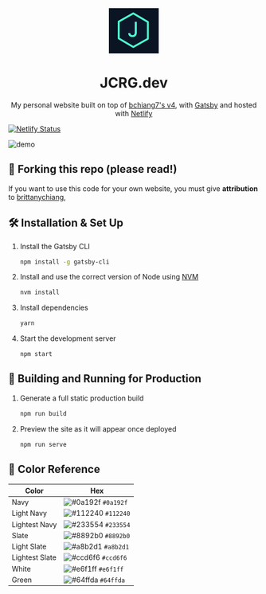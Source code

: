<div align="center">
  <img alt="Logo" src="https://raw.githubusercontent.com/0JCRG0/JCRG-PORTFOLIO/main/src/images/logo.png" width="100" />
</div>
<h1 align="center">
  JCRG.dev
</h1>
<p align="center">
  My personal website built on top of <a href="https://github.com/bchiang7/v4" target="_blank">bchiang7's  v4</a>, with <a href="https://www.gatsbyjs.org/" target="_blank">Gatsby</a> and hosted with <a href="https://www.netlify.com/" target="_blank">Netlify</a>
</p>

[![Netlify Status](https://api.netlify.com/api/v1/badges/856933a4-e929-4ecf-9ce3-6bab4304037c/deploy-status)](https://app.netlify.com/sites/celebrated-gumdrop-acb1c5/deploys)

![demo](https://raw.githubusercontent.com/bchiang7/v4/main/src/images/demo.png)

## 🚨 Forking this repo (please read!)

If you want to use this code for your own website, you must give **attribution** to <a href="https://github.com/bchiang7/v4" target="_blank">brittanychiang</a>,

## 🛠 Installation & Set Up

1. Install the Gatsby CLI

   ```sh
   npm install -g gatsby-cli
   ```

2. Install and use the correct version of Node using [NVM](https://github.com/nvm-sh/nvm)

   ```sh
   nvm install
   ```

3. Install dependencies

   ```sh
   yarn
   ```

4. Start the development server

   ```sh
   npm start
   ```

## 🚀 Building and Running for Production

1. Generate a full static production build

   ```sh
   npm run build
   ```

1. Preview the site as it will appear once deployed

   ```sh
   npm run serve
   ```

## 🎨 Color Reference

| Color          | Hex                                                                |
| -------------- | ------------------------------------------------------------------ |
| Navy           | ![#0a192f](https://via.placeholder.com/10/0a192f?text=+) `#0a192f` |
| Light Navy     | ![#112240](https://via.placeholder.com/10/0a192f?text=+) `#112240` |
| Lightest Navy  | ![#233554](https://via.placeholder.com/10/303C55?text=+) `#233554` |
| Slate          | ![#8892b0](https://via.placeholder.com/10/8892b0?text=+) `#8892b0` |
| Light Slate    | ![#a8b2d1](https://via.placeholder.com/10/a8b2d1?text=+) `#a8b2d1` |
| Lightest Slate | ![#ccd6f6](https://via.placeholder.com/10/ccd6f6?text=+) `#ccd6f6` |
| White          | ![#e6f1ff](https://via.placeholder.com/10/e6f1ff?text=+) `#e6f1ff` |
| Green          | ![#64ffda](https://via.placeholder.com/10/64ffda?text=+) `#64ffda` |
